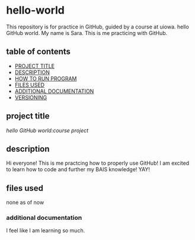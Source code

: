 # hello-world
This repository is for practice in GitHub, guided by a course at uiowa. 
hello GitHub world. My name is Sara. This is me practicing with GitHub.

## table of contents 

- [PROJECT TITLE](#Project-Title)
- [DESCRIPTION](#Description)
- [HOW TO RUN PROGRAM](#How-to-run-program)
- [FILES USED](#files-used)
- [ADDITIONAL DOCUMENTATION](#additional-documentation)
- [VERSIONING](#versioning)

## project title

*hello GitHub world:course project*

## description

Hi everyone! This is me practcing how to properly use GitHub! I am excited to learn how to code and further my BAIS knowledge! YAY! 

## files used 

none as of now 

### additional documentation

I feel like I am learning so much. 
